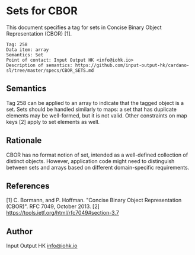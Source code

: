 # Sets for CBOR

This document specifies a tag for sets in Concise Binary Object Representation (CBOR) [1].

    Tag: 258
    Data item: array
    Semantics: Set
    Point of contact: Input Output HK <info@iohk.io>
    Description of semantics: https://github.com/input-output-hk/cardano-sl/tree/master/specs/CBOR_SETS.md

## Semantics

Tag 258 can be applied to an array to indicate that the tagged object is a set. Sets should be handled
similarly to maps: a set that has duplicate elements may be well-formed, but it is not valid.
Other constraints on map keys [2] apply to set elements as well.

## Rationale

CBOR has no format notion of set, intended as a well-defined collection of distinct objects. However,
application code might need to distinguish between sets and arrays based on different domain-specific requirements.

## References

[1] C. Bormann, and P. Hoffman. "Concise Binary Object Representation (CBOR)". RFC 7049, October 2013.
[2] https://tools.ietf.org/html/rfc7049#section-3.7

## Author

Input Output HK <info@iohk.io>
